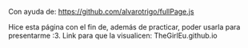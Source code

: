 Con ayuda de: https://github.com/alvarotrigo/fullPage.js

 Hice esta página con el fin de, además de practicar, poder usarla para presentarme :3.
 Link para que la visualicen: TheGirlEu.github.io
